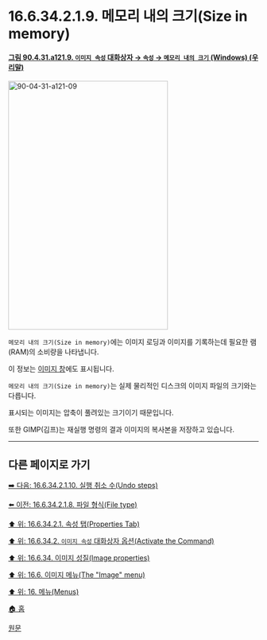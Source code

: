 # 16.6.34.2.1.9. 메모리 내의 크기(Size in memory)

<a id="90-04-31-a121-09"></a>

#### [그림 90.4.31.a121.9. `이미지 속성` 대화상자 → `속성` → `메모리 내의 크기` (Windows) (우리말)](./90-04-0031-image_properties.md#90-04-31-a121-09)
<img width="321" height="500" alt="90-04-31-a121-09" src="https://github.com/user-attachments/assets/dd1af904-0371-4298-a4ce-769f9c6765a0" />

`메모리 내의 크기(Size in memory)`에는 이미지 로딩과 이미지를 기록하는데 필요한 램(RAM)의 소비량을 나타냅니다.

이 정보는 [이미지 창](./19-glossaryx-image_window.md)에도 표시됩니다.

`메모리 내의 크기(Size in memory)`는 실제 물리적인 디스크의 이미지 파일의 크기와는 다릅니다.

표시되는 이미지는 압축이 풀려있는 크기이기 때문입니다.

또한 GIMP(김프)는 재실행 명령의 결과 이미지의 복사본을 저장하고 있습니다.

***

## 다른 페이지로 가기

[➡️ 다음: 16.6.34.2.1.10. 실행 취소 수(Undo steps)](./16-06-34-02-01-10-undo_steps.md)

[⬅️ 이전: 16.6.34.2.1.8. 파일 형식(File type)](./16-06-34-02-01-08-file_type.md)

[⬆️ 위: 16.6.34.2.1. 속성 탭(Properties Tab)](./16-06-34-02-01-00-properties_tab.md)

[⬆️ 위: 16.6.34.2. `이미지 속성` 대화상자 옵션(Activate the Command)](./16-06-34-02-00-options.md)

[⬆️ 위: 16.6.34. 이미지 성질(Image properties)](./16-06-34-00-image-properties.md)

[⬆️ 위: 16.6. 이미지 메뉴(The "Image" menu)](./16-06-00-the-image-menu.md)

[⬆️ 위: 16. 메뉴(Menus)](./16-00-menus.md)

[🏠 홈](./00-home.md)

[원문](https://docs.gimp.org/2.10/ko/gimp-image-properties.html#idm28235)